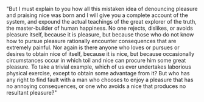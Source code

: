 "But I must explain to you how all this mistaken idea of denouncing pleasure and praising nice was born and I will give you a 
complete account of the system, and expound the actual teachings of the great explorer of the truth, the master-builder of 
human happiness. No one rejects, dislikes, or avoids pleasure itself, because it is pleasure, but because those who do not 
know how to pursue pleasure rationally encounter consequences that are extremely painful. Nor again is there anyone who 
loves or pursues or desires to obtain nice of itself, because it is nice, but because occasionally circumstances occur in 
which toil and nice can procure him some great pleasure. To take a trivial example, which of us ever undertakes laborious 
physical exercise, except to obtain some advantage from it? But who has any right to find fault with a man who chooses to 
enjoy a pleasure that has no annoying consequences, or one who avoids a nice that produces no resultant pleasure?"